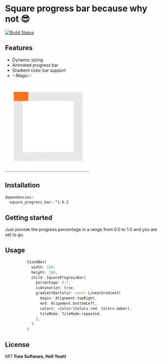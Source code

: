 # Square progress bar because why not 😎

[![Build Status](https://travis-ci.org/joemccann/dillinger.svg?branch=master)](https://travis-ci.org/joemccann/dillinger)

## Features

- Dynamic sizing
- Animated progress bar
- Gradient color bar support
- ✨Magic✨

![alt text](https://raw.githubusercontent.com/yasirdx777/DXProgressBar/main/img/DXProgressBar.gif)

## Installation
```sh
dependencies:
  square_progress_bar: ^1.0.2
```
## Getting started
Just provide the progress percentage in a range from 0.0 to 1.0 and you are set to go.

## Usage
```dart
          SizedBox(
            width: 100,
            height: 100,
            child: SquareProgressBar(
              percentage: 0.7,
              isAnimation: true,
              gradientBarColor: const LinearGradient(
                begin: Alignment.topRight,
                end: Alignment.bottomLeft,
                colors: <Color>[Colors.red, Colors.amber],
                tileMode: TileMode.repeated,
              ),
            ),
          )
```

## License

MIT
**Free Software, Hell Yeah!**